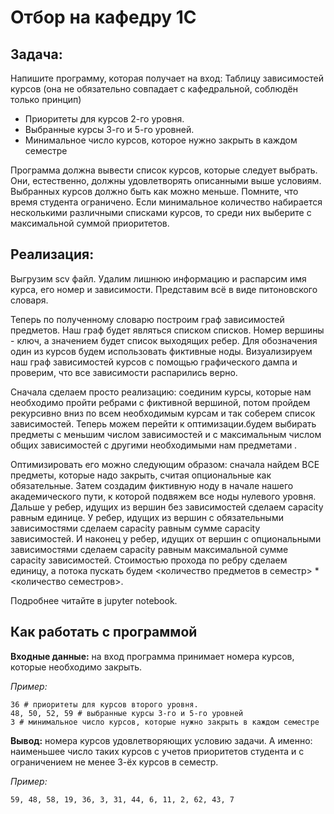 # Отбор на кафедру 1С
## Задача:
Напишите программу, которая получает на вход:
Таблицу зависимостей курсов (она не обязательно совпадает с кафедральной, соблюдён только принцип)
- Приоритеты для курсов 2-го уровня.
- Выбранные курсы 3-го и 5-го уровней.
- Минимальное число курсов, которое нужно закрыть в каждом семестре

Программа должна вывести список курсов, которые следует выбрать. Они, естественно, должны удовлетворять описанными выше условиям. Выбранных курсов должно быть как можно меньше. Помните, что время студента ограничено. Если минимальное количество набирается несколькими различными списками курсов, то среди них выберите с максимальной суммой приоритетов.

## Реализация:
Выгрузим scv файл. Удалим лишнюю информацию и распарсим имя курса, его номер и зависимости. Представим всё в виде питоновского словаря. 

Теперь по полученному словарю построим граф зависимостей предметов. Наш граф будет являться списком списков. Номер вершины - ключ, а значением будет список выходящих ребер.  Для обозначения один из курсов будем использовать фиктивные ноды. Визуализируем наш граф зависимостей курсов с помощью графического дампа и проверим, что все зависимости распарились верно. 

Сначала сделаем просто реализацию: соединим курсы, которые нам необходимо пройти ребрами с фиктивной вершиной, потом пройдем рекурсивно вниз по всем необходимым курсам и так соберем список зависимостей.  Теперь можем перейти к оптимизации.будем выбирать предметы с меньшим числом зависимостей и с максимальным числом общих зависимостей с другими необходимыми нам предметами .

Оптимизировать его можно следующим образом: сначала найдем ВСЕ предметы, которые надо закрыть, считая опциональные как обязательные. Затем создадим фиктивную ноду в начале нашего академического пути, к которой подвяжем все ноды нулевого уровня. Дальше у ребер, идущих из вершин без зависимостей сделаем capacity равным единице. У ребер, идущих из вершин с обязательными зависимостями сделаем capacity равным сумме capacity зависимостей. И наконец у ребер, идущих от вершин с опциональными зависимостями сделаем capacity равным максимальной сумме capacity зависимостей. Стоимостью прохода по ребру сделаем единицу, а потока пускать будем <количество предметов в семестр> * <количество семестров>. 

Подробнее читайте в jupyter notebook.

## Как работать с программой
**Входные данные:**
на вход программа принимает номера курсов, которые необходимо закрыть.

*Пример:* 
```
36 # приоритеты для курсов второго уровня.
48, 50, 52, 59 # выбранные курсы 3-го и 5-го уровней
3 # минимальное число курсов, которые нужно закрыть в каждом семестре
```

**Вывод:**
номера курсов удовлетворяющих условию задачи. А именно: наименьшее число таких курсов с учетов приоритетов студента и с ограничением не менее 3-ёх курсов в семестр.

*Пример:*
```
59, 48, 58, 19, 36, 3, 31, 44, 6, 11, 2, 62, 43, 7
```
